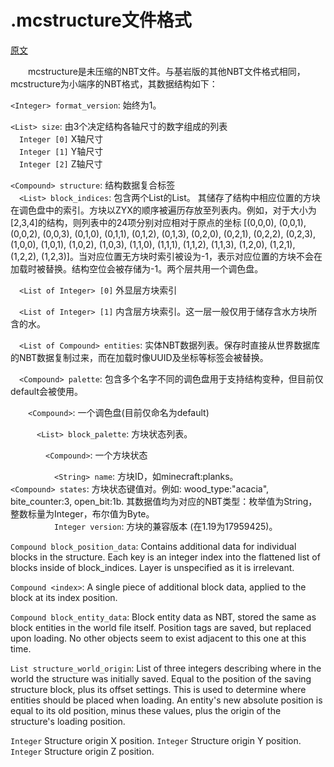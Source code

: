 # .mcstructure文件格式
[原文](https://wiki.bedrock.dev/nbt/mcstructure.html#saving-and-loading)  

&emsp;&emsp;mcstructure是未压缩的NBT文件。与基岩版的其他NBT文件格式相同，mcstructure为小端序的NBT格式，其数据结构如下：  

```<Integer> format_version```: 始终为1。

```<List> size```: 由3个决定结构各轴尺寸的数字组成的列表  
&emsp;```Integer [0]``` X轴尺寸  
&emsp;```Integer [1]``` Y轴尺寸  
&emsp;```Integer [2]``` Z轴尺寸  

```<Compound> structure```: 结构数据复合标签  
&emsp;```<List> block_indices```: 包含两个List的List。 其储存了结构中相应位置的方块在调色盘中的索引。方块以ZYX的顺序被遍历存放至列表内。例如，对于大小为[2,3,4]的结构，则列表中的24项分别对应相对于原点的坐标 [(0,0,0), (0,0,1), (0,0,2), (0,0,3), (0,1,0), (0,1,1), (0,1,2), (0,1,3), (0,2,0), (0,2,1), (0,2,2), (0,2,3), (1,0,0), (1,0,1), (1,0,2), (1,0,3), (1,1,0), (1,1,1), (1,1,2), (1,1,3), (1,2,0), (1,2,1), (1,2,2), (1,2,3)]。当对应位置无方块时索引被设为-1，表示对应位置的方块不会在加载时被替换。结构空位会被存储为-1。两个层共用一个调色盘。  

&emsp;```<List of Integer> [0]``` 外显层方块索引  

&emsp;```<List of Integer> [1]``` 内含层方块索引。这一层一般仅用于储存含水方块所含的水。  

&emsp;```<List of Compound> entities```: 实体NBT数据列表。保存时直接从世界数据库的NBT数据复制过来，而在加载时像UUID及坐标等标签会被替换。  

&emsp;```<Compound> palette```: 包含多个名字不同的调色盘用于支持结构变种，但目前仅default会被使用。  

&emsp;&emsp;```<Compound>```: 一个调色盘(目前仅命名为default)  

&emsp;&emsp;&emsp;```<List> block_palette```: 方块状态列表。  
  
&emsp;&emsp;&emsp;&emsp;```<Compound>```: 一个方块状态  
  
&emsp;&emsp;&emsp;&emsp;&emsp;```<String> name```: 方块ID，如minecraft:planks。
&emsp;&emsp;&emsp;&emsp;&emsp;```<Compound> states```: 方块状态键值对。例如: wood_type:"acacia", bite_counter:3, open_bit:1b. 其数据值均为对应的NBT类型：枚举值为String，整数标量为Integer，布尔值为Byte。  
&emsp;&emsp;&emsp;&emsp;&emsp;```Integer version```: 方块的兼容版本 (在1.19为17959425)。  

```Compound block_position_data```: Contains additional data for individual blocks in the structure. Each key is an integer index into the flattened list of blocks inside of block_indices. Layer is unspecified as it is irrelevant.

```Compound <index>```: A single piece of additional block data, applied to the block at its index position.

```Compound block_entity_data```: Block entity data as NBT, stored the same as block entities in the world file itself. Position tags are saved, but replaced upon loading. No other objects seem to exist adjacent to this one at this time.

```List structure_world_origin```: List of three integers describing where in the world the structure was initially saved. Equal to the position of the saving structure block, plus its offset settings. This is used to determine where entities should be placed when loading. An entity's new absolute position is equal to its old position, minus these values, plus the origin of the structure's loading position.

```Integer``` Structure origin X position. 
```Integer``` Structure origin Y position. 
```Integer``` Structure origin Z position.